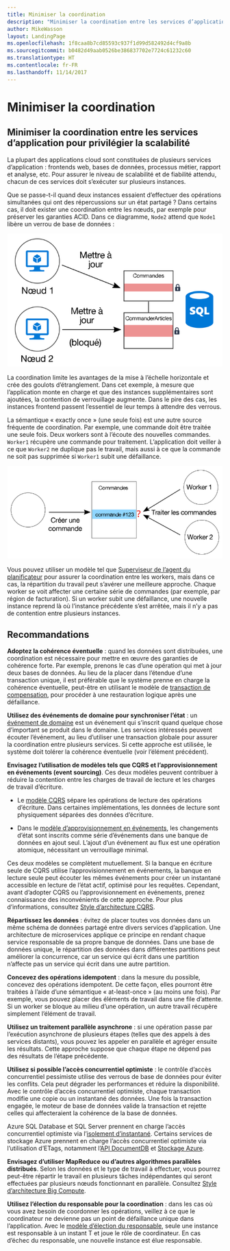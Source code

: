 ```yaml
---
title: Minimiser la coordination
description: "Minimiser la coordination entre les services d’application pour privilégier la scalabilité"
author: MikeWasson
layout: LandingPage
ms.openlocfilehash: 1f8caa8b7cd85593c937f1d99d582492d4cf9a8b
ms.sourcegitcommit: b0482d49aab0526be386837702e7724c61232c60
ms.translationtype: HT
ms.contentlocale: fr-FR
ms.lasthandoff: 11/14/2017
---
```

# <a name="minimize-coordination"></a>Minimiser la coordination 

## <a name="minimize-coordination-between-application-services-to-achieve-scalability"></a>Minimiser la coordination entre les services d’application pour privilégier la scalabilité

La plupart des applications cloud sont constituées de plusieurs services d’application : frontends web, bases de données, processus métier, rapport et analyse, etc. Pour assurer le niveau de scalabilité et de fiabilité attendu, chacun de ces services doit s’exécuter sur plusieurs instances. 

Que se passe-t-il quand deux instances essaient d’effectuer des opérations simultanées qui ont des répercussions sur un état partagé ? Dans certains cas, il doit exister une coordination entre les nœuds, par exemple pour préserver les garanties ACID. Dans ce diagramme, `Node2` attend que `Node1` libère un verrou de base de données :

![](./images/database-lock.svg)

La coordination limite les avantages de la mise à l’échelle horizontale et crée des goulots d’étranglement. Dans cet exemple, à mesure que l’application monte en charge et que des instances supplémentaires sont ajoutées, la contention de verrouillage augmente. Dans le pire des cas, les instances frontend passent l’essentiel de leur temps à attendre des verrous.

La sémantique « exactly once » (une seule fois) est une autre source fréquente de coordination. Par exemple, une commande doit être traitée une seule fois. Deux workers sont à l’écoute des nouvelles commandes. `Worker1` récupère une commande pour traitement. L’application doit veiller à ce que `Worker2` ne duplique pas le travail, mais aussi à ce que la commande ne soit pas supprimée si `Worker1` subit une défaillance.

![](./images/coordination.svg)

Vous pouvez utiliser un modèle tel que [Superviseur de l’agent du planificateur][sas-pattern] pour assurer la coordination entre les workers, mais dans ce cas, la répartition du travail peut s’avérer une meilleure approche. Chaque worker se voit affecter une certaine série de commandes (par exemple, par région de facturation). Si un worker subit une défaillance, une nouvelle instance reprend là où l’instance précédente s’est arrêtée, mais il n’y a pas de contention entre plusieurs instances.

## <a name="recommendations"></a>Recommandations

**Adoptez la cohérence éventuelle** : quand les données sont distribuées, une coordination est nécessaire pour mettre en œuvre des garanties de cohérence forte. Par exemple, prenons le cas d’une opération qui met à jour deux bases de données. Au lieu de la placer dans l’étendue d’une transaction unique, il est préférable que le système prenne en charge la cohérence éventuelle, peut-être en utilisant le modèle de [transaction de compensation][compensating-transaction], pour procéder à une restauration logique après une défaillance.

**Utilisez des événements de domaine pour synchroniser l’état** : un [événement de domaine][domain-event] est un événement qui s’inscrit quand quelque chose d’important se produit dans le domaine. Les services intéressés peuvent écouter l’événement, au lieu d’utiliser une transaction globale pour assurer la coordination entre plusieurs services. Si cette approche est utilisée, le système doit tolérer la cohérence éventuelle (voir l’élément précédent). 

**Envisagez l’utilisation de modèles tels que CQRS et l’approvisionnement en événements (event sourcing)**. Ces deux modèles peuvent contribuer à réduire la contention entre les charges de travail de lecture et les charges de travail d’écriture. 

- Le [modèle CQRS][cqrs-pattern] sépare les opérations de lecture des opérations d’écriture. Dans certaines implémentations, les données de lecture sont physiquement séparées des données d’écriture. 

- Dans le [modèle d’approvisionnement en événements][event-sourcing], les changements d’état sont inscrits comme série d’événements dans une banque de données en ajout seul. L’ajout d’un événement au flux est une opération atomique, nécessitant un verrouillage minimal. 

Ces deux modèles se complètent mutuellement. Si la banque en écriture seule de CQRS utilise l’approvisionnement en événements, la banque en lecture seule peut écouter les mêmes événements pour créer un instantané accessible en lecture de l’état actif, optimisé pour les requêtes. Cependant, avant d’adopter CQRS ou l’approvisionnement en événements, prenez connaissance des inconvénients de cette approche. Pour plus d’informations, consultez [Style d’architecture CQRS][cqrs-style].

**Répartissez les données** :  évitez de placer toutes vos données dans un même schéma de données partagé entre divers services d’application. Une architecture de microservices applique ce principe en rendant chaque service responsable de sa propre banque de données. Dans une base de données unique, le répartition des données dans différentes partitions peut améliorer la concurrence, car un service qui écrit dans une partition n’affecte pas un service qui écrit dans une autre partition.

**Concevez des opérations idempotent** : dans la mesure du possible, concevez des opérations idempotent. De cette façon, elles pourront être traitées à l’aide d’une sémantique « at-least-once » (au moins une fois). Par exemple, vous pouvez placer des éléments de travail dans une file d’attente. Si un worker se bloque au milieu d’une opération, un autre travail récupère simplement l’élément de travail.

**Utilisez un traitement parallèle asynchrone** : si une opération passe par l’exécution asynchrone de plusieurs étapes (telles que des appels à des services distants), vous pouvez les appeler en parallèle et agréger ensuite les résultats. Cette approche suppose que chaque étape ne dépend pas des résultats de l’étape précédente.   

**Utilisez si possible l’accès concurrentiel optimiste** : le contrôle d’accès concurrentiel pessimiste utilise des verrous de base de données pour éviter les conflits. Cela peut dégrader les performances et réduire la disponibilité. Avec le contrôle d’accès concurrentiel optimiste, chaque transaction modifie une copie ou un instantané des données. Une fois la transaction engagée, le moteur de base de données valide la transaction et rejette celles qui affecteraient la cohérence de la base de données. 

Azure SQL Database et SQL Server prennent en charge l’accès concurrentiel optimiste via l’[isolement d’instantané][sql-snapshot-isolation]. Certains services de stockage Azure prennent en charge l’accès concurrentiel optimiste via l’utilisation d’ETags, notamment l’[API DocumentDB][docdb-faq] et [Stockage Azure][storage-concurrency].

**Envisagez d’utiliser MapReduce ou d’autres algorithmes parallèles distribués**. Selon les données et le type de travail à effectuer, vous pourrez peut-être répartir le travail en plusieurs tâches indépendantes qui seront effectuées par plusieurs nœuds fonctionnant en parallèle. Consultez [Style d’architecture Big Compute][big-compute].

**Utilisez l’élection du responsable pour la coordination** : dans les cas où vous avez besoin de coordonner les opérations, veillez à ce que le coordinateur ne devienne pas un point de défaillance unique dans l’application. Avec le [modèle d’élection du responsable][leader-election], seule une instance est responsable à un instant T et joue le rôle de coordinateur. En cas d’échec du responsable, une nouvelle instance est élue responsable. 
 

<!-- links -->

[big-compute]: ../architecture-styles/big-compute.md
[compensating-transaction]: ../../patterns/compensating-transaction.md
[cqrs-style]: ../architecture-styles/cqrs.md
[cqrs-pattern]: ../../patterns/cqrs.md
[docdb-faq]: /azure/documentdb/documentdb-faq
[domain-event]: https://martinfowler.com/eaaDev/DomainEvent.html
[event-sourcing]: ../../patterns/event-sourcing.md
[leader-election]: ../../patterns/leader-election.md
[sas-pattern]: ../../patterns/scheduler-agent-supervisor.md
[sql-snapshot-isolation]: /sql/t-sql/statements/set-transaction-isolation-level-transact-sql
[storage-concurrency]: https://azure.microsoft.com/blog/managing-concurrency-in-microsoft-azure-storage-2/